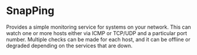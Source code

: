# SnapPing

Provides a simple monitoring service for systems on your network. This can watch one or more hosts either via ICMP
or TCP/UDP and a particular port number. Multiple checks can be made for each host, and it can be offline or 
degraded depending on the services that are down.
